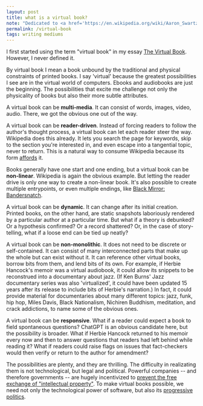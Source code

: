 ```yaml
---
layout: post
title: what is a virtual book?
note: "Dedicated to <a href='https://en.wikipedia.org/wiki/Aaron_Swartz'>Aaron Swartz</a>."
permalink: /virtual-book
tags: writing mediums
---
```


I first started using the term "virtual book" in my essay [The Virtual Book](https://okjuan.medium.com/the-virtual-book-part-1-782ccd4cc360).
However, I never defined it.
<!--more-->
By virtual book I mean a book unbound by the traditional and physical constraints of printed books.
I say 'virtual' because the greatest possibilities I see are in the virtual world of computers.
Ebooks and audiobooks are just the beginning.
The possibilities that excite me challenge not only the physicality of books but also their more subtle attributes.

A virtual book can be **multi-media**.
It can consist of words, images, video, audio.
There, we got the obvious one out of the way.

A virtual book can be **reader-driven**.
Instead of forcing readers to follow the author's thought process, a virtual book can let each reader steer the way.
Wikipedia does this already.
It lets you search the page for keywords, skip to the section you're interested in, and even escape into a tangential topic, never to return.
This is a natural way to consume Wikipedia because its form [affords](https://www.wikiwand.com/en/Affordance) it.

Books generally have one start and one ending, but a virtual book can be **non-linear**.
Wikipedia is again the obvious example.
But letting the reader drive is only one way to create a non-linear book.
It's also possible to create multiple entrypoints, or even multiple endings, like [Black Mirror: Bandersnatch](https://www.wikiwand.com/en/Black_Mirror:_Bandersnatch).

A virtual book can be **dynamic**.
It can change after its initial creation.
Printed books, on the other hand, are static snapshots laboriously rendered by a particular author at a particular time.
But what if a theory is debunked?
Or a hypothesis confirmed?
Or a record shattered?
Or, in the case of story-telling, what if a loose end can be tied up neatly?

A virtual book can be **non-monolithic**.
It does not need to be discrete or self-contained.
It can consist of many interconnected parts that make up the whole but can exist without it.
It can reference other virtual books, borrow bits from them, and lend bits of its own.
For example, if Herbie Hancock's memoir was a virtual audiobook, it could allow its snippets to be reconstrued into a documentary about jazz.
(If Ken Burns' Jazz documentary series was also 'virtualized', it could have been updated 15 years after its release to include bits of Herbie's narration.)
In fact, it could provide material for documentaries about many different topics: jazz, funk, hip hop, Miles Davis, Black Nationalism, Nichiren Buddhism, meditation, and crack addictions, to name some of the obvious ones.

A virtual book can be **responsive**.
What if a reader could expect a book to field spontaneous questions?
ChatGPT is an obvious candidate here, but the possibility is broader.
What if Herbie Hancock returned to his memoir every now and then to answer questions that readers had left behind while reading it?
What if readers could raise flags on issues that fact-checkers would then verify or return to the author for amendment?

The possibilities are plenty, and they are thrilling.
The difficulty in realizating them is not technological, but legal and political.
Powerful companies -- and therefore governments -- are hugely incentivized to [prevent the free exchange of "intellectual property"](https://en.wikipedia.org/wiki/United_States_v._Swartz).
To make virtual books possible, we need not only the technological power of software, but also its [progressive politics](https://en.wikipedia.org/wiki/Creative_Commons).